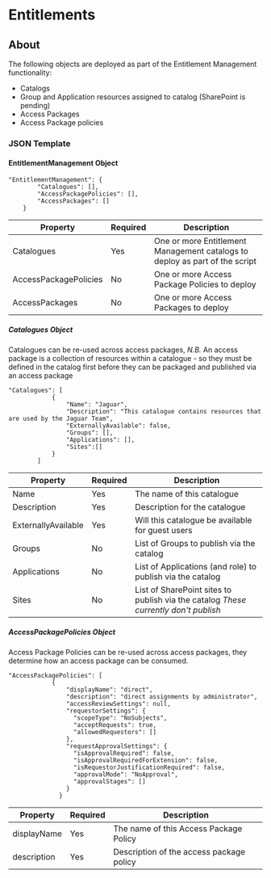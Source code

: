 # Entitlements #

## About ##

The following objects are deployed as part of the Entitlement Management functionality:
- Catalogs
- Group and Application resources assigned to catalog (SharePoint is pending)
- Access Packages
- Access Package policies

### JSON Template ###

#### EntitlementManagement Object ####
````
"EntitlementManagement": {
        "Catalogues": [],
        "AccessPackagePolicies": [],
        "AccessPackages": []
    }
````

Property | Required | Description
-------- | -------- | -----------
Catalogues | Yes | One or more Entitlement Management catalogs to deploy as part of the script
AccessPackagePolicies | No | One or more Access Package Policies to deploy
AccessPackages | No | One or more Access Packages to deploy

##### Catalogues Object #####
Catalogues can be re-used across access packages, *N.B.* An access package is a collection of resources within a catalogue - so they must be defined in the catalog first before they can be packaged and published via an access package

````
"Catalogues": [
            {
                "Name": "Jaguar",
                "Description": "This catalogue contains resources that are used by the Jaguar Team",
                "ExternallyAvailable": false,
                "Groups": [],
                "Applications": [],
                "Sites":[]
            }
        ]
````

Property | Required | Description
-------- | -------- | -----------
Name | Yes | The name of this catalogue
Description | Yes | Description for the catalogue
ExternallyAvailable | Yes | Will this catalogue be available for guest users
Groups | No | List of Groups to publish via the catalog
Applications | No | List of Applications (and role) to publish via the catalog
Sites | No | List of SharePoint sites to publish via the catalog *_These currently don't publish_*

##### AccessPackagePolicies Object #####
Access Package Policies can be re-used across access packages, they determine how an access package can be consumed.

````
"AccessPackagePolicies": [
            {
                "displayName": "direct",
                "description": "direct assignments by administrator",
                "accessReviewSettings": null,
                "requestorSettings": {
                  "scopeType": "NoSubjects",
                  "acceptRequests": true,
                  "allowedRequestors": []
                },
                "requestApprovalSettings": {
                  "isApprovalRequired": false,
                  "isApprovalRequiredForExtension": false,
                  "isRequestorJustificationRequired": false,
                  "approvalMode": "NoApproval",
                  "approvalStages": []
                }
              }
````

Property | Required | Description
-------- | -------- | -----------
displayName | Yes | The name of this Access Package Policy
description | Yes | Description of the access package policy
